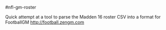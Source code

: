 #nfl-gm-roster

Quick attempt at a tool to parse the Madden 16 roster CSV into a format for FootballGM http://football.zengm.com

